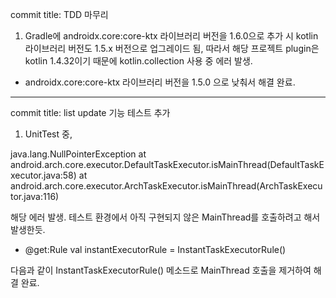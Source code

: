 commit title: TDD 마무리

1. Gradle에 androidx.core:core-ktx 라이브러리 버전을 1.6.0으로 추가 시 kotlin 라이브러리 버전도 1.5.x 버전으로 업그레이드 됨, 따라서 해당 프로젝트 plugin은 kotlin 1.4.32이기 때문에 kotlin.collection 사용 중 에러 발생.

- androidx.core:core-ktx 라이브러리 버전을 1.5.0 으로 낮춰서 해결 완료.


-------------------------------------------------------------------------------------------------


commit title: list update 기능 테스트 추가

1. UnitTest 중, 

java.lang.NullPointerException
at android.arch.core.executor.DefaultTaskExecutor.isMainThread(DefaultTaskExecutor.java:58)
at android.arch.core.executor.ArchTaskExecutor.isMainThread(ArchTaskExecutor.java:116)

해당 에러 발생. 테스트 환경에서 아직 구현되지 않은 MainThread를 호출하려고 해서 발생한듯.

- @get:Rule
    val instantExecutorRule = InstantTaskExecutorRule()
    
다음과 같이 InstantTaskExecutorRule() 메소드로 MainThread 호출을 제거하여 해결 완료.

